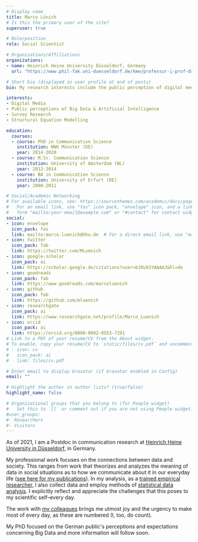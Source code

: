 ```yaml
---
# Display name
title: Marco Lünich
# Is this the primary user of the site?
superuser: true

# Role/position
role: Social Scientist

# Organizations/Affiliations
organizations:
- name: Heinrich Heine University Düsseldorf, Germany
  url: "https://www.phil-fak.uni-duesseldorf.de/kmw/professur-i-prof-dr-frank-marcinkowski/team/marco-luenich/"

# Short bio (displayed in user profile at end of posts)
bio: My research interests include the public perception of digital media, big data, and artificial intelligence.

interests:
- Digital Media
- Public perceptions of Big Data & Artificial Intelligence
- Survey Research
- Structural Equation Modelling

education:
  courses:
  - course: PhD in Communication Science
    institution: WWU Münster (DE)
    year: 2014-2020
  - course: M.Sc. Communication Science
    institution: University of Amsterdam (NL)
    year: 2012-2014
  - course: BA in Communication Science
    institution: University of Erfurt (DE)
    year: 2008-2011

# Social/Academic Networking
# For available icons, see: https://sourcethemes.com/academic/docs/page-builder/#icons
#   For an email link, use "fas" icon pack, "envelope" icon, and a link in the
#   form "mailto:your-email@example.com" or "#contact" for contact widget.
social:
- icon: envelope
  icon_pack: fas
  link: mailto:marco.luenich@hhu.de  # For a direct email link, use "mailto:test@example.org".
- icon: twitter
  icon_pack: fab
  link: https://twitter.com/MLuenich
- icon: google-scholar
  icon_pack: ai
  link: https://scholar.google.de/citations?user=bJOuk5YAAAAJ&hl=de
- icon: goodreads
  icon_pack: fab
  link: https://www.goodreads.com/marcoluenich 
- icon: github
  icon_pack: fab
  link: https://github.com/mluenich
- icon: researchgate
  icon_pack: ai
  link: https://www.researchgate.net/profile/Marco_Luenich
- icon: orcid
  icon_pack: ai
  link: https://orcid.org/0000-0002-0553-7291
# Link to a PDF of your resume/CV from the About widget.
# To enable, copy your resume/CV to `static/files/cv.pdf` and uncomment the lines below.
# - icon: cv
#   icon_pack: ai
#   link: files/cv.pdf

# Enter email to display Gravatar (if Gravatar enabled in Config)
email: ""

# Highlight the author in author lists? (true/false)
highlight_name: false

# Organizational groups that you belong to (for People widget)
#   Set this to `[]` or comment out if you are not using People widget.
#user_groups:
#- Researchers
#- Visitors
---
```


As of 2021, I am a Postdoc in communication research at [Heinrich Heine University in Düsseldorf](https:://www.hhu.de), in Germany.

My professional work focuses on the connections between data and society. 
This ranges from work that theorizes and analyzes the meaning of data in social situations as to how we communicate about it in our everyday life ([see here for my publications](https://marcoluenich.com/#publications)). 
In my analysis, as a [trained empirical researcher](https://www.phil-fak.uni-duesseldorf.de/kmw/professur-i-prof-dr-frank-marcinkowski/team/marco-luenich/), I also collect data and employ methods of [statistical data analysis](https://bookdown.org/luenich/Latente_Variablen/).
I explicitly reflect and appreciate the challenges that this poses to my scientific self&ndash;every day.

The work with [my colleagues](https://www.phil-fak.uni-duesseldorf.de/kmw/professur-i-prof-dr-frank-marcinkowski/) brings me utmost joy and the urgency to make most of every day, as these are numbered (I, too, do count).

My PhD focused on the German public's perceptions and expectations concerning Big Data and more information will follow soon.
